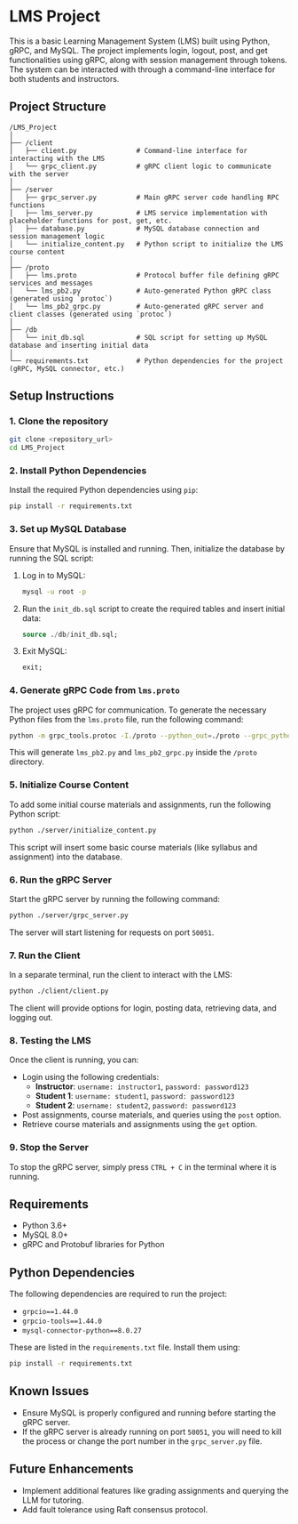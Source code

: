 # LMS Project

This is a basic Learning Management System (LMS) built using Python, gRPC, and MySQL. The project implements login, logout, post, and get functionalities using gRPC, along with session management through tokens. The system can be interacted with through a command-line interface for both students and instructors.

## Project Structure

```
/LMS_Project
│
├── /client
│   ├── client.py               # Command-line interface for interacting with the LMS
│   └── grpc_client.py          # gRPC client logic to communicate with the server
│
├── /server
│   ├── grpc_server.py          # Main gRPC server code handling RPC functions
│   ├── lms_server.py           # LMS service implementation with placeholder functions for post, get, etc.
│   ├── database.py             # MySQL database connection and session management logic
│   └── initialize_content.py   # Python script to initialize the LMS course content
│
├── /proto
│   ├── lms.proto               # Protocol buffer file defining gRPC services and messages
│   └── lms_pb2.py              # Auto-generated Python gRPC class (generated using `protoc`)
│   └── lms_pb2_grpc.py         # Auto-generated gRPC server and client classes (generated using `protoc`)
│
├── /db
│   └── init_db.sql             # SQL script for setting up MySQL database and inserting initial data
│
└── requirements.txt            # Python dependencies for the project (gRPC, MySQL connector, etc.)
```

## Setup Instructions

### 1. Clone the repository
```bash
git clone <repository_url>
cd LMS_Project
```

### 2. Install Python Dependencies

Install the required Python dependencies using `pip`:

```bash
pip install -r requirements.txt
```

### 3. Set up MySQL Database

Ensure that MySQL is installed and running. Then, initialize the database by running the SQL script:

1. Log in to MySQL:

    ```bash
    mysql -u root -p
    ```

2. Run the `init_db.sql` script to create the required tables and insert initial data:

    ```sql
    source ./db/init_db.sql;
    ```

3. Exit MySQL:

    ```sql
    exit;
    ```

### 4. Generate gRPC Code from `lms.proto`

The project uses gRPC for communication. To generate the necessary Python files from the `lms.proto` file, run the following command:

```bash
python -m grpc_tools.protoc -I./proto --python_out=./proto --grpc_python_out=./proto ./proto/lms.proto
```

This will generate `lms_pb2.py` and `lms_pb2_grpc.py` inside the `/proto` directory.

### 5. Initialize Course Content

To add some initial course materials and assignments, run the following Python script:

```bash
python ./server/initialize_content.py
```

This script will insert some basic course materials (like syllabus and assignment) into the database.

### 6. Run the gRPC Server

Start the gRPC server by running the following command:

```bash
python ./server/grpc_server.py
```

The server will start listening for requests on port `50051`.

### 7. Run the Client

In a separate terminal, run the client to interact with the LMS:

```bash
python ./client/client.py
```

The client will provide options for login, posting data, retrieving data, and logging out.

### 8. Testing the LMS

Once the client is running, you can:
- Login using the following credentials:
  - **Instructor**: `username: instructor1`, `password: password123`
  - **Student 1**: `username: student1`, `password: password123`
  - **Student 2**: `username: student2`, `password: password123`
- Post assignments, course materials, and queries using the `post` option.
- Retrieve course materials and assignments using the `get` option.

### 9. Stop the Server

To stop the gRPC server, simply press `CTRL + C` in the terminal where it is running.

## Requirements

- Python 3.6+
- MySQL 8.0+
- gRPC and Protobuf libraries for Python

## Python Dependencies

The following dependencies are required to run the project:

- `grpcio==1.44.0`
- `grpcio-tools==1.44.0`
- `mysql-connector-python==8.0.27`

These are listed in the `requirements.txt` file. Install them using:

```bash
pip install -r requirements.txt
```

## Known Issues

- Ensure MySQL is properly configured and running before starting the gRPC server.
- If the gRPC server is already running on port `50051`, you will need to kill the process or change the port number in the `grpc_server.py` file.

## Future Enhancements

- Implement additional features like grading assignments and querying the LLM for tutoring.
- Add fault tolerance using Raft consensus protocol.

